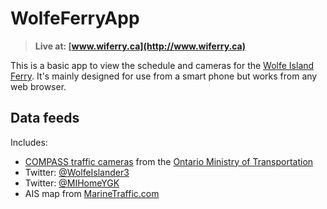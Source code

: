 WolfeFerryApp
=============

> **Live at: [www.wiferry.ca](http://www.wiferry.ca)**
 
This is a basic app to view the schedule and cameras for the <a href="http://www.wolfeisland.com/ferry.php">Wolfe Island Ferry</a>. It's mainly designed for use from a smart phone but works from any web browser.


## Data feeds

Includes:

* [COMPASS traffic cameras](http://www.mto.gov.on.ca/english/traveller/trip/compass.shtml) from the [Ontario Ministry of Transportation](http://www.mto.gov.on.ca)
* Twitter: [@WolfeIslander3](https://twitter.com/WolfeIslander3)
* Twitter: [@MIHomeYGK](https://twitter.com/MIHomeYGK)
* AIS map from [MarineTraffic.com](https://www.marinetraffic.com/en/ais/home/centerx:-76.3/centery:44.2/zoom:11)
